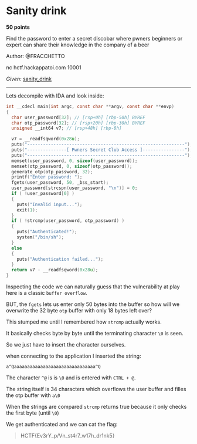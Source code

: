 # Sanity drink

**50 points**

Find the password to enter a secret discobar where pwners beginners or expert can share their knowledge in the company of a beer

Author: @FRACCHETTO

nc hctf.hackappatoi.com 10001

*Given:* [sanity_drink](https://github.com/LeonGurin/Hackappatoi/blob/main/Sanity%20drink/sanity_drink)

___

Lets decompile with IDA and look inside:

```c
int __cdecl main(int argc, const char **argv, const char **envp)
{
  char user_password[32]; // [rsp+0h] [rbp-50h] BYREF
  char otp_password[32]; // [rsp+20h] [rbp-30h] BYREF
  unsigned __int64 v7; // [rsp+48h] [rbp-8h]

  v7 = __readfsqword(0x28u);
  puts("------------------------------------------------------------");
  puts("---------------[ Pwners Secret Club Access ]----------------");
  puts("------------------------------------------------------------");
  memset(user_password, 0, sizeof(user_password));
  memset(otp_password, 0, sizeof(otp_password));
  generate_otp(otp_password, 32);
  printf("Enter password: ");
  fgets(user_password, 50, _bss_start);
  user_password[strcspn(user_password, "\n")] = 0;
  if ( !user_password[0] )
  {
    puts("Invalid input...");
    exit(1);
  }
  if ( !strcmp(user_password, otp_password) )
  {
    puts("Authenticated!");
    system("/bin/sh");
  }
  else
  {
    puts("Authentication failed...");
  }
  return v7 - __readfsqword(0x28u);
}
```

Inspecting the code we can naturally guess that the vulnerability at play here is a classic `buffer overflow`.

BUT, the `fgets` lets us enter only 50 bytes into the buffer so how will we overwrite the 32 byte `otp` buffer with only 18 bytes left over?

This stumped me until I remembered how `strcmp` actually works.

It basically checks byte by byte until the terminating character `\0` is seen.

So we just have to insert the character ourselves.

when connecting to the application I inserted the string:

`a^Qaaaaaaaaaaaaaaaaaaaaaaaaaaaaaaa^Q`

The character `^@` is is `\0` and is entered with `CTRL + @`.

The string itself is 34 characters which overflows the user buffer and filles the otp buffer with `a\0`

When the strings are compared `strcmp` returns true because it only checks the first byte (until `\0`)

We get authenticated and we can cat the flag:

>HCTF{Ev3rY_p\/Vn_st4r7_w17h_dr1nk5}

